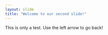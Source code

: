 ```yaml
---
layout: slide
title: "Welcome to our second slide!"
---
```

This is only a test. 
Use the left arrow to go back!
